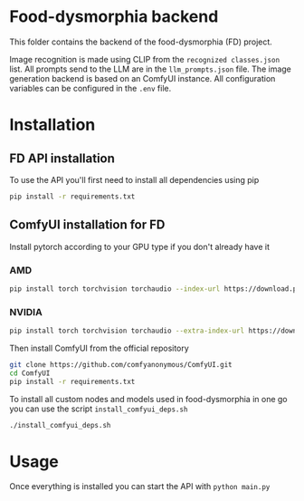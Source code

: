 # Food-dysmorphia backend

This folder contains the backend of the food-dysmorphia (FD) project. 

Image recognition is made using CLIP from the `recognized classes.json` list.
All prompts send to the LLM are in the `llm_prompts.json` file.
The image generation backend is based on an ComfyUI instance. All configuration variables can be configured in the `.env` file.

# Installation

## FD API installation

To use the API you'll first need to install all dependencies using pip

```bash
pip install -r requirements.txt 
```

## ComfyUI installation for FD

Install pytorch according to your GPU type if you don't already have it

### AMD
```bash
pip install torch torchvision torchaudio --index-url https://download.pytorch.org/whl/rocm5.7
```

### NVIDIA
```bash
pip install torch torchvision torchaudio --extra-index-url https://download.pytorch.org/whl/cu121
```

Then install ComfyUI from the official repository

```bash
git clone https://github.com/comfyanonymous/ComfyUI.git
cd ComfyUI
pip install -r requirements.txt 
```

To install all custom nodes and models used in food-dysmorphia in one go you can use the script  `install_comfyui_deps.sh`

```bash
./install_comfyui_deps.sh
```

# Usage

Once everything is installed you can start the API with `python main.py`
